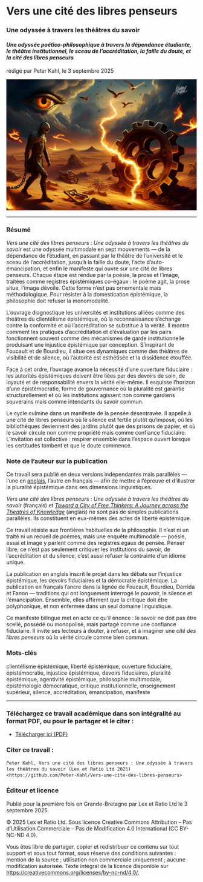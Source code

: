 # Vers une cité des libres penseurs

### Une odyssée à travers les théâtres du savoir

#### _Une odyssée poético-philosophique à travers la dépendance étudiante, le théâtre institutionnel, le sceau de l’accréditation, la faille du doute, et la cité des libres penseurs_

rédigé par Peter Kahl, le 3 septembre 2025

![alt text](https://github.com/Peter-Kahl/Vers-une-cite-des-libres-penseurs/blob/main/manifesto_of_free_thinker.jpg?raw=true)

---

### Résumé

_Vers une cité des libres penseurs : Une odyssée à travers les théâtres du savoir_ est une odyssée multimodale en sept mouvements — de la dépendance de l’étudiant, en passant par le théâtre de l’université et le sceau de l’accréditation, jusqu’à la faille du doute, l’acte d’auto-émancipation, et enfin le manifeste qui ouvre sur une cité de libres penseurs. Chaque étape est rendue par la poésie, la prose et l’image, traitées comme registres épistémiques co-égaux : le poème agit, la prose situe, l’image dévoile. Cette forme n’est pas ornementale mais méthodologique. Pour résister à la domestication épistémique, la philosophie doit refuser la monomodalité.

L’ouvrage diagnostique les universités et institutions alliées comme des théâtres du clientélisme épistémique, où la reconnaissance s’échange contre la conformité et où l’accréditation se substitue à la vérité. Il montre comment les pratiques d’accréditation et d’évaluation par les pairs fonctionnent souvent comme des mécanismes de garde institutionnelle produisant une injustice épistémique par conception. S’inspirant de Foucault et de Bourdieu, il situe ces dynamiques comme des théâtres de visibilité et de silence, où l’autorité est esthétisée et la dissidence étouffée.

Face à cet ordre, l’ouvrage avance la nécessité d’une ouverture fiduciaire : les autorités épistémiques doivent être liées par des devoirs de soin, de loyauté et de responsabilité envers la vérité elle-même. Il esquisse l’horizon d’une épistémocratie, forme de gouvernance où la pluralité est garantie structurellement et où les institutions agissent non comme gardiens souverains mais comme intendants du savoir commun.

Le cycle culmine dans un manifeste de la pensée désentravée. Il appelle à une cité de libres penseurs où le silence est fertile plutôt qu’imposé, où les bibliothèques deviennent des jardins plutôt que des prisons de papier, et où le savoir circule non comme propriété mais comme confiance fiduciaire. L’invitation est collective : respirer ensemble dans l’espace ouvert lorsque les certitudes tombent et que le doute commence.

### Note de l’auteur sur la publication

Ce travail sera publié en deux versions indépendantes mais parallèles — l’une en [anglais](https://github.com/Peter-Kahl/Toward-a-City-of-Free-Thinkers), l’autre en français — afin de mettre à l’épreuve et d’illustrer la pluralité épistémique dans ses dimensions linguistiques.

_Vers une cité des libres penseurs : Une odyssée à travers les théâtres du savoir_ (français) et [_Toward a City of Free Thinkers: A Journey across the Theatres of Knowledge_](https://github.com/Peter-Kahl/Toward-a-City-of-Free-Thinkers) (anglais) ne sont pas de simples publications parallèles. Ils constituent en eux-mêmes des actes de liberté épistémique.

Ce travail résiste aux frontières habituelles de la philosophie. Il n’est ni un traité ni un recueil de poèmes, mais une enquête multimodale — poésie, essai et image y parlent comme des registres égaux de pensée. Penser libre, ce n’est pas seulement critiquer les institutions du savoir, de l’accréditation et du silence, c’est aussi refuser la contrainte d’un idiome unique.

La publication en anglais inscrit le projet dans les débats sur l’injustice épistémique, les devoirs fiduciaires et la démocratie épistémique. La publication en français l’ancre dans la lignée de Foucault, Bourdieu, Derrida et Fanon — traditions qui ont longuement interrogé le pouvoir, le silence et l’émancipation. Ensemble, elles affirment que la critique doit être polyphonique, et non enfermée dans un seul domaine linguistique.

Ce manifeste bilingue met en acte ce qu’il énonce : le savoir ne doit pas être scellé, possédé ou monopolisé, mais partagé comme une confiance fiduciaire. Il invite ses lecteurs à douter, à refuser, et à imaginer une _cité des libres penseurs_ où la vérité circule comme bien commun.

### Mots-clés

clientélisme épistémique, liberté épistémique, ouverture fiduciaire, épistémocratie, injustice épistémique, devoirs fiduciaires, pluralité épistémique, agentivité épistémique, philosophie multimodale, épistémologie démocratique, critique institutionnelle, enseignement supérieur, silence, accréditation, émancipation, manifeste

---

### Téléchargez ce travail académique dans son intégralité au format PDF, ou pour le partager et le citer :

- [Télécharger ici (PDF)](https://raw.githubusercontent.com/Peter-Kahl/Vers-une-cite-des-libres-penseurs/master/Kahl_P_Vers_une_cite_des_libres_penseurs_03-SEP-2025.pdf)

### Citer ce travail :

```
Peter Kahl, Vers une cité des libres penseurs : Une odyssée à travers les théâtres du savoir (Lex et Ratio Ltd 2025) <https://github.com/Peter-Kahl/Vers-une-cite-des-libres-penseurs>
```

### Éditeur et licence

Publié pour la première fois en Grande-Bretagne par Lex et Ratio Ltd le 3 septembre 2025.

© 2025 Lex et Ratio Ltd. Sous licence Creative Commons Attribution – Pas d’Utilisation Commerciale – Pas de Modification 4.0 International (CC BY-NC-ND 4.0).

Vous êtes libre de partager, copier et redistribuer ce contenu sur tout support et sous tout format, sous réserve des conditions suivantes : mention de la source ; utilisation non commerciale uniquement ; aucune modification autorisée. Texte intégral de la licence disponible sur <https://creativecommons.org/licenses/by-nc-nd/4.0/>.